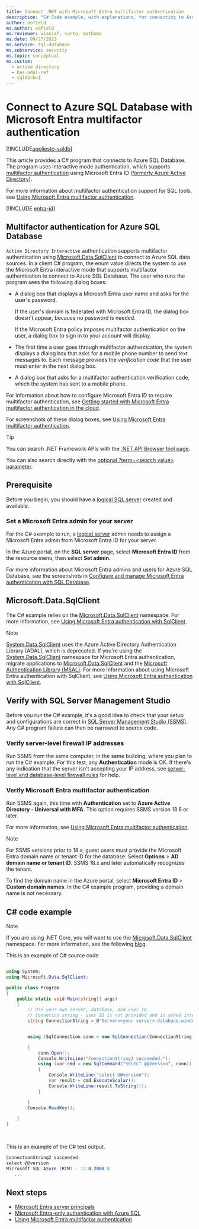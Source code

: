 ```yaml
---
title: Connect .NET with Microsoft Entra multifactor authentication
description: "C# Code example, with explanations, for connecting to Azure SQL Database by using SqlAuthenticationMethod.ActiveDirectoryInteractive mode."
author: nofield
ms.author: nofield
ms.reviewer: wiassaf, vanto, mathoma
ms.date: 09/27/2023
ms.service: sql-database
ms.subservice: security
ms.topic: conceptual
ms.custom:
  - active directory
  - has-adal-ref
  - sqldbrb=1
---
```

# Connect to Azure SQL Database with Microsoft Entra multifactor authentication
[!INCLUDE[appliesto-sqldb](../includes/appliesto-sqldb.md)]

This article provides a C# program that connects to Azure SQL Database. The program uses interactive mode authentication, which supports [multifactor authentication](/azure/active-directory/authentication/concept-mfa-howitworks) using Microsoft Entra ID ([formerly Azure Active Directory](/entra/fundamentals/new-name)).

For more information about multifactor authentication support for SQL tools, see [Using Microsoft Entra multifactor authentication](./authentication-mfa-ssms-overview.md).

[!INCLUDE [entra-id](../includes/entra-id.md)]

<a name='multi-factor-authentication-for-azure-sql-database'></a>

## Multifactor authentication for Azure SQL Database

`Active Directory Interactive` authentication supports multifactor authentication using [Microsoft.Data.SqlClient](/sql/connect/ado-net/introduction-microsoft-data-sqlclient-namespace) to connect to Azure SQL data sources. In a client C# program, the enum value directs the system to use the Microsoft Entra interactive mode that supports multifactor authentication to connect to Azure SQL Database. The user who runs the program sees the following dialog boxes:

* A dialog box that displays a Microsoft Entra user name and asks for the user's password.

   If the user's domain is federated with Microsoft Entra ID, the dialog box doesn't appear, because no password is needed.

   If the Microsoft Entra policy imposes multifactor authentication on the user, a dialog box to sign in to your account will display.

* The first time a user goes through multifactor authentication, the system displays a dialog box that asks for a mobile phone number to send text messages to. Each message provides the *verification code* that the user must enter in the next dialog box.

* A dialog box that asks for a multifactor authentication verification code, which the system has sent to a mobile phone.

For information about how to configure Microsoft Entra ID to require multifactor authentication, see [Getting started with Microsoft Entra multifactor authentication in the cloud](/azure/active-directory/authentication/howto-mfa-getstarted).

For screenshots of these dialog boxes, see [Using Microsoft Entra multifactor authentication](./authentication-mfa-ssms-overview.md).

> [!TIP]
> You can search .NET Framework APIs with the [.NET API Browser tool page](/dotnet/api/).
>
> You can also search directly with the [optional ?term=&lt;search value&gt; parameter](/dotnet/api/?term=SqlAuthenticationMethod).

## Prerequisite

Before you begin, you should have a [logical SQL server](logical-servers.md) created and available.

<a name='set-an-azure-ad-admin-for-your-server'></a>

### Set a Microsoft Entra admin for your server

For the C# example to run, a [logical server](logical-servers.md) admin needs to assign a Microsoft Entra admin from Microsoft Entra ID for your server.

In the Azure portal, on the **SQL server** page, select **Microsoft Entra ID** from the resource menu, then select **Set admin**.

For more information about Microsoft Entra admins and users for Azure SQL Database, see the screenshots in [Configure and manage Microsoft Entra authentication with SQL Database](authentication-aad-configure.md#provision-azure-ad-admin-sql-database).

## Microsoft.Data.SqlClient

The C# example relies on the [Microsoft.Data.SqlClient](/sql/connect/ado-net/introduction-microsoft-data-sqlclient-namespace) namespace. For more information, see [Using Microsoft Entra authentication with SqlClient](/sql/connect/ado-net/sql/azure-active-directory-authentication).

> [!NOTE]
> [System.Data.SqlClient](/dotnet/api/system.data.sqlclient) uses the Azure Active Directory Authentication Library (ADAL), which is deprecated. If you're using the [System.Data.SqlClient](/dotnet/api/system.data.sqlclient) namespace for Microsoft Entra authentication, migrate applications to [Microsoft.Data.SqlClient](/sql/connect/ado-net/introduction-microsoft-data-sqlclient-namespace) and the [Microsoft Authentication Library (MSAL)](/azure/active-directory/develop/msal-migration). For more information about using Microsoft Entra authentication with SqlClient, see [Using Microsoft Entra authentication with SqlClient](/sql/connect/ado-net/sql/azure-active-directory-authentication).

## Verify with SQL Server Management Studio

Before you run the C# example, it's a good idea to check that your setup and configurations are correct in [SQL Server Management Studio (SSMS)](/sql/ssms/download-sql-server-management-studio-ssms). Any C# program failure can then be narrowed to source code.

### Verify server-level firewall IP addresses

Run SSMS from the same computer, in the same building, where you plan to run the C# example. For this test, any **Authentication** mode is OK. If there's any indication that the server isn't accepting your IP address, see [server-level and database-level firewall rules](firewall-configure.md) for help.

<a name='verify-azure-active-directory-multi-factor-authentication'></a>

### Verify Microsoft Entra multifactor authentication

Run SSMS again, this time with **Authentication** set to **Azure Active Directory - Universal with MFA**. This option requires SSMS version 18.6 or later.

For more information, see [Using Microsoft Entra multifactor authentication](./authentication-mfa-ssms-overview.md).

> [!NOTE]
> For SSMS versions prior to 18.x, guest users must provide the Microsoft Entra domain name or tenant ID for the database: Select **Options** > **AD domain name or tenant ID**. SSMS 18.x and later automatically recognizes the tenant.
>
>To find the domain name in the Azure portal, select **Microsoft Entra ID** > **Custom domain names**. In the C# example program, providing a domain name is not necessary.

## C# code example

> [!NOTE]
> If you are using .NET Core, you will want to use the [Microsoft.Data.SqlClient](/dotnet/api/microsoft.data.sqlclient) namespace. For more information, see the following [blog](https://devblogs.microsoft.com/dotnet/introducing-the-new-microsoftdatasqlclient/).

This is an example of C# source code.

```csharp

using System;
using Microsoft.Data.SqlClient;

public class Program
{
    public static void Main(string[] args)
    {
        // Use your own server, database, and user ID.
        // Connetion string - user ID is not provided and is asked interactively.
        string ConnectionString = @"Server=<your server>.database.windows.net; Authentication=Active Directory Interactive; Database=<your database>";


        using (SqlConnection conn = new SqlConnection(ConnectionString))

        {
            conn.Open();
            Console.WriteLine("ConnectionString2 succeeded.");
            using (var cmd = new SqlCommand("SELECT @@Version", conn))
            {
                Console.WriteLine("select @@version");
                var result = cmd.ExecuteScalar();
                Console.WriteLine(result.ToString());
            }

        }
        Console.ReadKey();

    }
}

```

&nbsp;

This is an example of the C# test output.

```C#
ConnectionString2 succeeded.
select @@version
Microsoft SQL Azure (RTM) - 12.0.2000.8
   ...
```

## Next steps

- [Microsoft Entra server principals](authentication-azure-ad-logins.md)
- [Microsoft Entra-only authentication with Azure SQL](authentication-azure-ad-only-authentication.md)
- [Using Microsoft Entra multifactor authentication](./authentication-mfa-ssms-overview.md)
